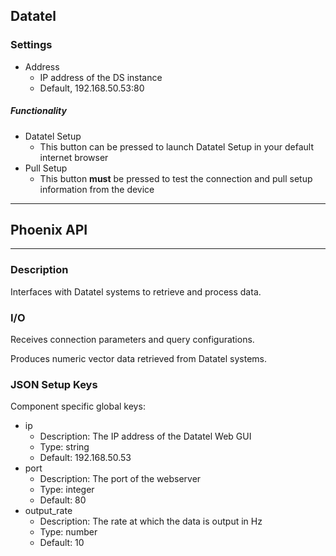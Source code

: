 ## Datatel
### Settings
- Address
  - IP address of the DS instance
  - Default, 192.168.50.53:80

##### Functionality
- Datatel Setup
  - This button can be pressed to launch Datatel Setup in your default internet browser
- Pull Setup
  - This button **must** be pressed to test the connection and pull setup information from the device
___
## Phoenix API
___
### Description

Interfaces with Datatel systems to retrieve and process data.

### I/O

Receives connection parameters and query configurations.

Produces numeric vector data retrieved from Datatel systems.


### JSON Setup Keys

Component specific global keys:
- ip
  - Description: The IP address of the Datatel Web GUI
  - Type: string
  - Default: 192.168.50.53
- port
  - Description: The port of the webserver
  - Type: integer
  - Default: 80
- output_rate
  - Description: The rate at which the data is output in Hz
  - Type: number
  - Default: 10
